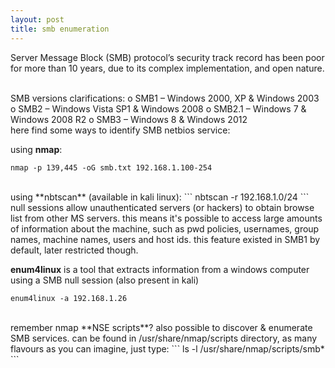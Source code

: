 ```yaml
---
layout: post
title: smb enumeration
---
```

Server Message Block (SMB) protocol’s security track record has been poor for more than 10 years, due to its complex implementation, and open nature.

<br>
SMB versions clarifications:
o SMB1 – Windows 2000, XP & Windows 2003
o SMB2 – Windows Vista SP1 & Windows 2008
o SMB2.1 – Windows 7 & Windows 2008  R2
o SMB3 – Windows 8 & Windows 2012

<br>
here find some ways to identify SMB netbios service:
 
using **nmap**:
```
nmap -p 139,445	-oG smb.txt 192.168.1.100‐254
```
<br>
using **nbtscan** (available in kali linux):
```
nbtscan	-r 192.168.1.0/24
```
<br>
null sessions allow unauthenticated servers (or hackers) to obtain browse list from other MS servers. this means it's possible to access large amounts of information about the machine, such as pwd policies, usernames, group names, machine names, users and host ids. this feature existed in SMB1 by default, later restricted though.
 
**enum4linux** is a tool that extracts information from a windows computer using a SMB null session (also present in kali)
```
enum4linux -a 192.168.1.26
```
<br>
remember nmap **NSE scripts**? also possible to discover & enumerate SMB services. can be found in /usr/share/nmap/scripts directory, as many flavours as you can imagine, just type:
```
ls -l /usr/share/nmap/scripts/smb*
```
